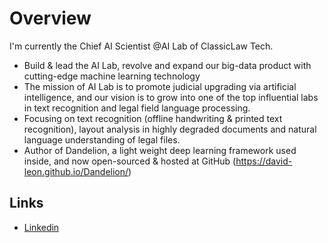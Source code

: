 # Overview
I'm currently the Chief AI Scientist @AI Lab of ClassicLaw Tech.

* Build & lead the AI Lab, revolve and expand our big-data product with cutting-edge machine learning technology
* The mission of AI Lab is to promote judicial upgrading via artificial intelligence, and our vision is to grow into one of the top influential labs in text recognition and legal field language processing.
* Focusing on text recognition (offline handwriting & printed text recognition), layout analysis in highly degraded documents and natural language understanding of legal files.
* Author of Dandelion, a light weight deep learning framework used inside, and now open-sourced & hosted at GitHub (https://david-leon.github.io/Dandelion/)

## Links
 * [Linkedin](https://www.linkedin.com/in/daweileng/)